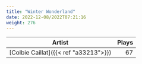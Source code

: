 ```yaml
---
title: "Winter Wonderland"
date: 2022-12-08/2022T07:21:16
weight: 276
---
```




 Artist | Plays 
----- | -----:
[Colbie Caillat]({{< ref "a33213">}}) | 67
